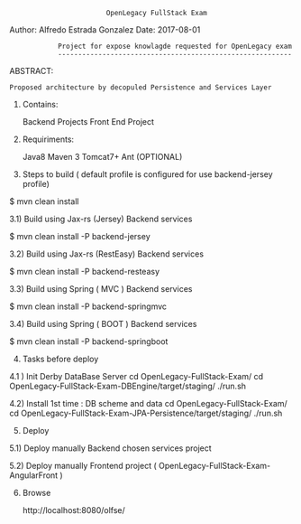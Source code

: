 							OpenLegacy FullStack Exam

Author: Alfredo Estrada Gonzalez
  Date: 2017-08-01

				Project for expose knowlagde requested for OpenLegacy exam
				----------------------------------------------------------

ABSTRACT:

	Proposed architecture by decopuled Persistence and Services Layer

1) Contains:

	Backend Projects
	Front End Project

2) Requiriments:

	Java8
	Maven 3
	Tomcat7+
	Ant			(OPTIONAL)

3) Steps to build ( default profile is configured for use backend-jersey profile)

$	mvn clean install

3.1) Build using Jax-rs (Jersey) Backend services

$	mvn clean install -P backend-jersey

3.2) Build using Jax-rs (RestEasy) Backend services

$	mvn clean install -P backend-resteasy

3.3) Build using Spring ( MVC ) Backend services

$	mvn clean install -P backend-springmvc


3.4) Build using Spring ( BOOT ) Backend services

$	mvn clean install -P backend-springboot

4) Tasks before deploy

4.1 ) Init Derby DataBase Server
	cd OpenLegacy-FullStack-Exam/
	cd OpenLegacy-FullStack-Exam-DBEngine/target/staging/
	./run.sh
	
4.2) Install 1st time : DB scheme and data
	cd OpenLegacy-FullStack-Exam/
	cd OpenLegacy-FullStack-Exam-JPA-Persistence/target/staging/
	./run.sh

5) Deploy

5.1) Deploy manually Backend chosen services project

5.2) Deploy manually Frontend project ( OpenLegacy-FullStack-Exam-AngularFront )

6) Browse

	http://localhost:8080/olfse/


